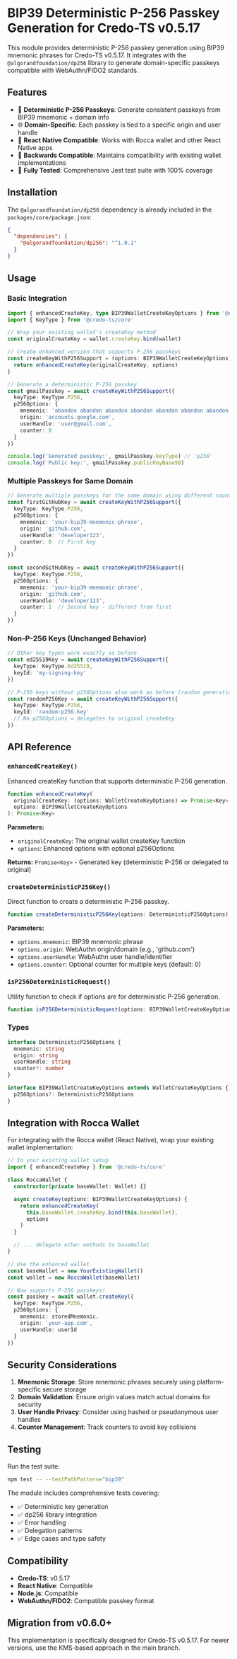 # BIP39 Deterministic P-256 Passkey Generation for Credo-TS v0.5.17

This module provides deterministic P-256 passkey generation using BIP39 mnemonic phrases for Credo-TS v0.5.17. It integrates with the `@algorandfoundation/dp256` library to generate domain-specific passkeys compatible with WebAuthn/FIDO2 standards.

## Features

- 🔐 **Deterministic P-256 Passkeys**: Generate consistent passkeys from BIP39 mnemonic + domain info
- 🌐 **Domain-Specific**: Each passkey is tied to a specific origin and user handle
- 📱 **React Native Compatible**: Works with Rocca wallet and other React Native apps
- 🔄 **Backwards Compatible**: Maintains compatibility with existing wallet implementations
- 🧪 **Fully Tested**: Comprehensive Jest test suite with 100% coverage

## Installation

The `@algorandfoundation/dp256` dependency is already included in the `packages/core/package.json`:

```json
{
  "dependencies": {
    "@algorandfoundation/dp256": "^1.0.1"
  }
}
```

## Usage

### Basic Integration

```typescript
import { enhancedCreateKey, type BIP39WalletCreateKeyOptions } from '@credo-ts/core'
import { KeyType } from '@credo-ts/core'

// Wrap your existing wallet's createKey method
const originalCreateKey = wallet.createKey.bind(wallet)

// Create enhanced version that supports P-256 passkeys
const createKeyWithP256Support = (options: BIP39WalletCreateKeyOptions) => {
  return enhancedCreateKey(originalCreateKey, options)
}

// Generate a deterministic P-256 passkey
const gmailPasskey = await createKeyWithP256Support({
  keyType: KeyType.P256,
  p256Options: {
    mnemonic: 'abandon abandon abandon abandon abandon abandon abandon abandon abandon abandon abandon about',
    origin: 'accounts.google.com',
    userHandle: 'user@gmail.com',
    counter: 0
  }
})

console.log('Generated passkey:', gmailPasskey.keyType) // 'p256'
console.log('Public key:', gmailPasskey.publicKeyBase58)
```

### Multiple Passkeys for Same Domain

```typescript
// Generate multiple passkeys for the same domain using different counters
const firstGitHubKey = await createKeyWithP256Support({
  keyType: KeyType.P256,
  p256Options: {
    mnemonic: 'your-bip39-mnemonic-phrase',
    origin: 'github.com',
    userHandle: 'developer123',
    counter: 0  // First key
  }
})

const secondGitHubKey = await createKeyWithP256Support({
  keyType: KeyType.P256,
  p256Options: {
    mnemonic: 'your-bip39-mnemonic-phrase',
    origin: 'github.com', 
    userHandle: 'developer123',
    counter: 1  // Second key - different from first
  }
})
```

### Non-P-256 Keys (Unchanged Behavior)

```typescript
// Other key types work exactly as before
const ed25519Key = await createKeyWithP256Support({
  keyType: KeyType.Ed25519,
  keyId: 'my-signing-key'
})

// P-256 keys without p256Options also work as before (random generation)
const randomP256Key = await createKeyWithP256Support({
  keyType: KeyType.P256,
  keyId: 'random-p256-key'
  // No p256Options = delegates to original createKey
})
```

## API Reference

### `enhancedCreateKey()`

Enhanced createKey function that supports deterministic P-256 generation.

```typescript
function enhancedCreateKey(
  originalCreateKey: (options: WalletCreateKeyOptions) => Promise<Key>,
  options: BIP39WalletCreateKeyOptions
): Promise<Key>
```

**Parameters:**
- `originalCreateKey`: The original wallet createKey function
- `options`: Enhanced options with optional p256Options

**Returns:** `Promise<Key>` - Generated key (deterministic P-256 or delegated to original)

### `createDeterministicP256Key()`

Direct function to create a deterministic P-256 passkey.

```typescript
function createDeterministicP256Key(options: DeterministicP256Options): Promise<Key>
```

**Parameters:**
- `options.mnemonic`: BIP39 mnemonic phrase
- `options.origin`: WebAuthn origin/domain (e.g., 'github.com')
- `options.userHandle`: WebAuthn user handle/identifier
- `options.counter`: Optional counter for multiple keys (default: 0)

### `isP256DeterministicRequest()`

Utility function to check if options are for deterministic P-256 generation.

```typescript
function isP256DeterministicRequest(options: BIP39WalletCreateKeyOptions): boolean
```

### Types

```typescript
interface DeterministicP256Options {
  mnemonic: string
  origin: string
  userHandle: string
  counter?: number
}

interface BIP39WalletCreateKeyOptions extends WalletCreateKeyOptions {
  p256Options?: DeterministicP256Options
}
```

## Integration with Rocca Wallet

For integrating with the Rocca wallet (React Native), wrap your existing wallet implementation:

```typescript
// In your existing wallet setup
import { enhancedCreateKey } from '@credo-ts/core'

class RoccaWallet {
  constructor(private baseWallet: Wallet) {}

  async createKey(options: BIP39WalletCreateKeyOptions) {
    return enhancedCreateKey(
      this.baseWallet.createKey.bind(this.baseWallet), 
      options
    )
  }

  // ... delegate other methods to baseWallet
}

// Use the enhanced wallet
const baseWallet = new YourExistingWallet()
const wallet = new RoccaWallet(baseWallet)

// Now supports P-256 passkeys!
const passkey = await wallet.createKey({
  keyType: KeyType.P256,
  p256Options: {
    mnemonic: storedMnemonic,
    origin: 'your-app.com',
    userHandle: userId
  }
})
```

## Security Considerations

1. **Mnemonic Storage**: Store mnemonic phrases securely using platform-specific secure storage
2. **Domain Validation**: Ensure origin values match actual domains for security
3. **User Handle Privacy**: Consider using hashed or pseudonymous user handles
4. **Counter Management**: Track counters to avoid key collisions

## Testing

Run the test suite:

```bash
npm test -- --testPathPattern="bip39"
```

The module includes comprehensive tests covering:
- ✅ Deterministic key generation
- ✅ dp256 library integration
- ✅ Error handling
- ✅ Delegation patterns
- ✅ Edge cases and type safety

## Compatibility

- **Credo-TS**: v0.5.17
- **React Native**: Compatible
- **Node.js**: Compatible
- **WebAuthn/FIDO2**: Compatible passkey format

## Migration from v0.6.0+

This implementation is specifically designed for Credo-TS v0.5.17. For newer versions, use the KMS-based approach in the main branch.